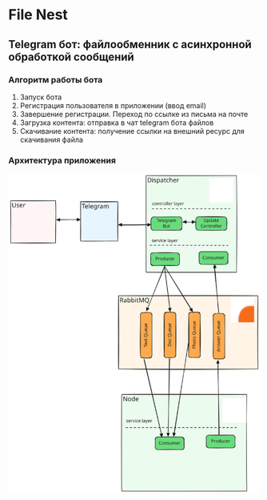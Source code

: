 # File Nest
## Telegram бот: файлообменник с асинхронной обработкой сообщений

### Алгоритм работы бота
1. Запуск бота
2. Регистрация пользователя в приложении (ввод email)
3. Завершение регистрации. Переход по ссылке из письма на почте
4. Загрузка контента: отправка в чат telegram бота файлов
5. Скачивание контента: получение ссылки на внешний ресурс для скачивания файла

### Архитектура приложения

![Архитектура приложения](https://raw.githubusercontent.com/zolotyh-dk/file-nest/f0b788e328a2aac52ca124e29e5fb5b07d736e34/application-architecture.svg)
